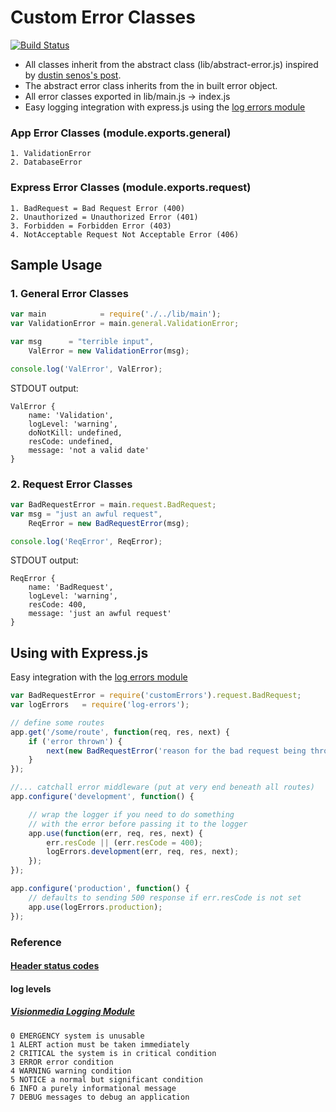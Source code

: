 # Custom Error Classes

[![Build Status](https://secure.travis-ci.org/techjacker/custom-errors.png)](http://travis-ci.org/techjacker/custom-errors)

- All classes inherit from the abstract class (lib/abstract-error.js) inspired by [dustin senos's post](http://dustinsenos.com/articles/customErrorsInNode).
- The abstract error class inherits from the in built error object.
- All error classes exported in lib/main.js -> index.js
- Easy logging integration with express.js using the [log errors module](https://github.com/techjacker/log-errors)

### App Error Classes (module.exports.general)
	1. ValidationError
	2. DatabaseError

### Express Error Classes (module.exports.request)
	1. BadRequest = Bad Request Error (400)
	2. Unauthorized = Unauthorized Error (401)
	3. Forbidden = Forbidden Error (403)
	4. NotAcceptable Request Not Acceptable Error (406)

## Sample Usage

### 1. General Error Classes
```JavaScript
var main 			= require('./../lib/main');
var ValidationError = main.general.ValidationError;

var msg 	 = "terrible input",
	ValError = new ValidationError(msg);

console.log('ValError', ValError);
```

STDOUT output:
```Shell
ValError {
	name: 'Validation',
	logLevel: 'warning',
	doNotKill: undefined,
	resCode: undefined,
	message: 'not a valid date'
}
```

### 2. Request Error Classes
```JavaScript
var BadRequestError = main.request.BadRequest;
var msg = "just an awful request",
	ReqError = new BadRequestError(msg);

console.log('ReqError', ReqError);
```

STDOUT output:
```Shell
ReqError {
	name: 'BadRequest',
	logLevel: 'warning',
	resCode: 400,
	message: 'just an awful request'
}
```

## Using with Express.js

Easy integration with the [log errors module](https://github.com/techjacker/log-errors)

```JavaScript
var BadRequestError = require('customErrors').request.BadRequest;
var logErrors   = require('log-errors');

// define some routes
app.get('/some/route', function(req, res, next) {
	if ('error thrown') {
		next(new BadRequestError('reason for the bad request being thrown'));
	}
});

//... catchall error middleware (put at very end beneath all routes)
app.configure('development', function() {

	// wrap the logger if you need to do something
	// with the error before passing it to the logger
    app.use(function(err, req, res, next) {
		err.resCode || (err.resCode = 400);
        logErrors.development(err, req, res, next);
    });
});

app.configure('production', function() {
	// defaults to sending 500 response if err.resCode is not set
    app.use(logErrors.production);
});
```

### Reference
#### [Header status codes](http://en.wikipedia.org/wiki/List_of_HTTP_status_codes)

#### log levels
##### [Visionmedia Logging Module](https://github.com/visionmedia/log.js)
	0 EMERGENCY system is unusable
	1 ALERT action must be taken immediately
	2 CRITICAL the system is in critical condition
	3 ERROR error condition
	4 WARNING warning condition
	5 NOTICE a normal but significant condition
	6 INFO a purely informational message
	7 DEBUG messages to debug an application